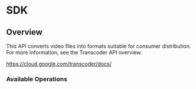 # SDK

## Overview

This API converts video files into formats suitable for consumer distribution. For more information, see the Transcoder API overview. 

<https://cloud.google.com/transcoder/docs/>
### Available Operations

